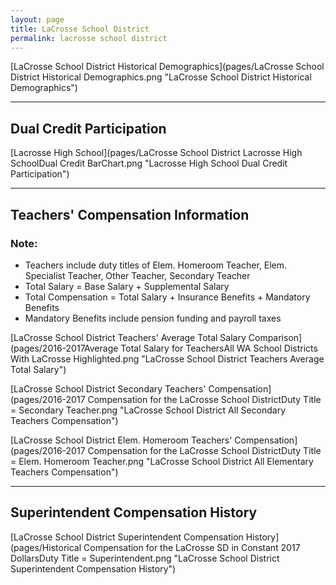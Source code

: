 ```yaml
---
layout: page
title: LaCrosse School District
permalink: lacrosse school district
---
```



[LaCrosse School District Historical Demographics](pages/LaCrosse School District Historical Demographics.png "LaCrosse School District Historical Demographics")

___

## Dual Credit Participation

[Lacrosse High School](pages/LaCrosse School District Lacrosse High SchoolDual Credit BarChart.png "Lacrosse High School Dual Credit Participation")


___

## Teachers' Compensation Information
### Note:
- Teachers include duty titles of Elem. Homeroom Teacher, Elem. Specialist Teacher, Other Teacher, Secondary Teacher
- Total Salary = Base Salary + Supplemental Salary
- Total Compensation = Total Salary + Insurance Benefits + Mandatory Benefits
- Mandatory Benefits include pension funding and payroll taxes

[LaCrosse School District Teachers' Average Total Salary Comparison](pages/2016-2017Average Total Salary for TeachersAll WA School Districts With LaCrosse Highlighted.png "LaCrosse School District Teachers Average Total Salary")

[LaCrosse School District Secondary Teachers' Compensation](pages/2016-2017 Compensation for the LaCrosse School DistrictDuty Title = Secondary Teacher.png "LaCrosse School District All Secondary Teachers Compensation")

[LaCrosse School District Elem. Homeroom Teachers' Compensation](pages/2016-2017 Compensation for the LaCrosse School DistrictDuty Title = Elem. Homeroom Teacher.png "LaCrosse School District All Elementary Teachers Compensation")


___

## Superintendent Compensation History

[LaCrosse School District Superintendent Compensation History](pages/Historical Compensation for the LaCrosse SD in Constant 2017 DollarsDuty Title = Superintendent.png "LaCrosse School District Superintendent Compensation History")


